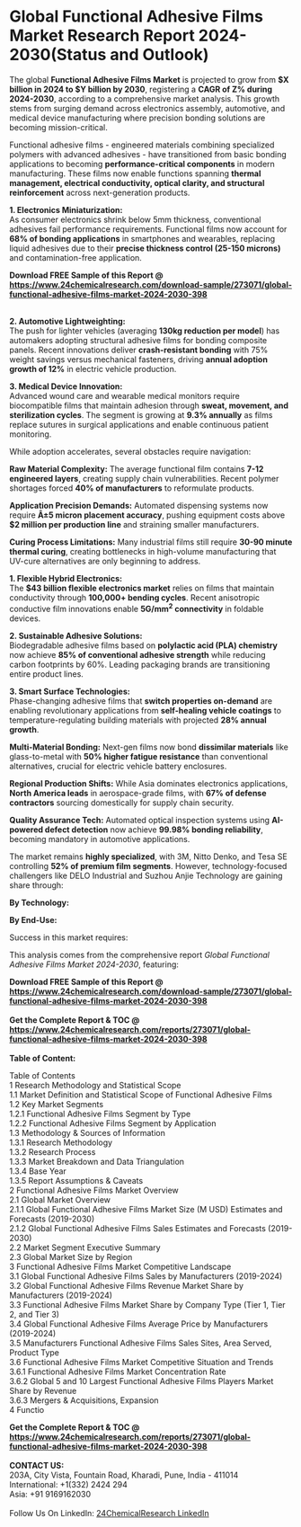 <h1>Global Functional Adhesive Films Market Research Report 2024-2030(Status and Outlook)</h1><p>The global <strong>Functional Adhesive Films Market</strong> is projected to grow from <strong>$X billion in 2024 to $Y billion by 2030</strong>, registering a <strong>CAGR of Z% during 2024-2030</strong>, according to a comprehensive market analysis. This growth stems from surging demand across electronics assembly, automotive, and medical device manufacturing where precision bonding solutions are becoming mission-critical.</p><p>Functional adhesive films - engineered materials combining specialized polymers with advanced adhesives - have transitioned from basic bonding applications to becoming <strong>performance-critical components</strong> in modern manufacturing. These films now enable functions spanning <strong>thermal management, electrical conductivity, optical clarity, and structural reinforcement</strong> across next-generation products.</p><p><strong>1. Electronics Miniaturization:</strong><br>
As consumer electronics shrink below 5mm thickness, conventional adhesives fail performance requirements. Functional films now account for <strong>68% of bonding applications</strong> in smartphones and wearables, replacing liquid adhesives due to their <strong>precise thickness control (25-150 microns)</strong> and contamination-free application.</p><div><b>Download FREE Sample of this Report @ 
            <a href="https://www.24chemicalresearch.com/download-sample/273071/global-functional-adhesive-films-market-2024-2030-398">
            https://www.24chemicalresearch.com/download-sample/273071/global-functional-adhesive-films-market-2024-2030-398</a></b></div><br><p><strong>2. Automotive Lightweighting:</strong><br>
The push for lighter vehicles (averaging <strong>130kg reduction per model</strong>) has automakers adopting structural adhesive films for bonding composite panels. Recent innovations deliver <strong>crash-resistant bonding</strong> with 75% weight savings versus mechanical fasteners, driving <strong>annual adoption growth of 12%</strong> in electric vehicle production.</p><p><strong>3. Medical Device Innovation:</strong><br>
Advanced wound care and wearable medical monitors require biocompatible films that maintain adhesion through <strong>sweat, movement, and sterilization cycles</strong>. The segment is growing at <strong>9.3% annually</strong> as films replace sutures in surgical applications and enable continuous patient monitoring.</p><p>While adoption accelerates, several obstacles require navigation:</p><p><strong>Raw Material Complexity:</strong> The average functional film contains <strong>7-12 engineered layers</strong>, creating supply chain vulnerabilities. Recent polymer shortages forced <strong>40% of manufacturers</strong> to reformulate products.</p><p><strong>Application Precision Demands:</strong> Automated dispensing systems now require <strong>Â±5 micron placement accuracy</strong>, pushing equipment costs above <strong>$2 million per production line</strong> and straining smaller manufacturers.</p><p><strong>Curing Process Limitations:</strong> Many industrial films still require <strong>30-90 minute thermal curing</strong>, creating bottlenecks in high-volume manufacturing that UV-cure alternatives are only beginning to address.</p><p><strong>1. Flexible Hybrid Electronics:</strong><br>
The <strong>$43 billion flexible electronics market</strong> relies on films that maintain conductivity through <strong>100,000+ bending cycles</strong>. Recent anisotropic conductive film innovations enable <strong>5G/mm<sup>2</sup> connectivity</strong> in foldable devices.</p><p><strong>2. Sustainable Adhesive Solutions:</strong><br>
Biodegradable adhesive films based on <strong>polylactic acid (PLA) chemistry</strong> now achieve <strong>85% of conventional adhesive strength</strong> while reducing carbon footprints by 60%. Leading packaging brands are transitioning entire product lines.</p><p><strong>3. Smart Surface Technologies:</strong><br>
Phase-changing adhesive films that <strong>switch properties on-demand</strong> are enabling revolutionary applications from <strong>self-healing vehicle coatings</strong> to temperature-regulating building materials with projected <strong>28% annual growth</strong>.</p><p><strong>Multi-Material Bonding:</strong> Next-gen films now bond <strong>dissimilar materials</strong> like glass-to-metal with <strong>50% higher fatigue resistance</strong> than conventional alternatives, crucial for electric vehicle battery enclosures.</p><p><strong>Regional Production Shifts:</strong> While Asia dominates electronics applications, <strong>North America leads</strong> in aerospace-grade films, with <strong>67% of defense contractors</strong> sourcing domestically for supply chain security.</p><p><strong>Quality Assurance Tech:</strong> Automated optical inspection systems using <strong>AI-powered defect detection</strong> now achieve <strong>99.98% bonding reliability</strong>, becoming mandatory in automotive applications.</p><p>The market remains <strong>highly specialized</strong>, with 3M, Nitto Denko, and Tesa SE controlling <strong>52% of premium film segments</strong>. However, technology-focused challengers like DELO Industrial and Suzhou Anjie Technology are gaining share through:</p><p><strong>By Technology:</strong></p><p><strong>By End-Use:</strong></p><p>Success in this market requires:</p><p>This analysis comes from the comprehensive report <em>Global Functional Adhesive Films Market 2024-2030</em>, featuring:
</p><div><b>Download FREE Sample of this Report @ 
            <a href="https://www.24chemicalresearch.com/download-sample/273071/global-functional-adhesive-films-market-2024-2030-398">
            https://www.24chemicalresearch.com/download-sample/273071/global-functional-adhesive-films-market-2024-2030-398</a></b></div><br><div><b>Get the Complete Report & TOC @ 
            <a href="https://www.24chemicalresearch.com/reports/273071/global-functional-adhesive-films-market-2024-2030-398">
            https://www.24chemicalresearch.com/reports/273071/global-functional-adhesive-films-market-2024-2030-398</a></b></div><br>
            <b>Table of Content:</b><p>Table of Contents<br />
1 Research Methodology and Statistical Scope<br />
1.1 Market Definition and Statistical Scope of Functional Adhesive Films<br />
1.2 Key Market Segments<br />
1.2.1 Functional Adhesive Films Segment by Type<br />
1.2.2 Functional Adhesive Films Segment by Application<br />
1.3 Methodology & Sources of Information<br />
1.3.1 Research Methodology<br />
1.3.2 Research Process<br />
1.3.3 Market Breakdown and Data Triangulation<br />
1.3.4 Base Year<br />
1.3.5 Report Assumptions & Caveats<br />
2 Functional Adhesive Films Market Overview<br />
2.1 Global Market Overview<br />
2.1.1 Global Functional Adhesive Films Market Size (M USD) Estimates and Forecasts (2019-2030)<br />
2.1.2 Global Functional Adhesive Films Sales Estimates and Forecasts (2019-2030)<br />
2.2 Market Segment Executive Summary<br />
2.3 Global Market Size by Region<br />
3 Functional Adhesive Films Market Competitive Landscape<br />
3.1 Global Functional Adhesive Films Sales by Manufacturers (2019-2024)<br />
3.2 Global Functional Adhesive Films Revenue Market Share by Manufacturers (2019-2024)<br />
3.3 Functional Adhesive Films Market Share by Company Type (Tier 1, Tier 2, and Tier 3)<br />
3.4 Global Functional Adhesive Films Average Price by Manufacturers (2019-2024)<br />
3.5 Manufacturers Functional Adhesive Films Sales Sites, Area Served, Product Type<br />
3.6 Functional Adhesive Films Market Competitive Situation and Trends<br />
3.6.1 Functional Adhesive Films Market Concentration Rate<br />
3.6.2 Global 5 and 10 Largest Functional Adhesive Films Players Market Share by Revenue<br />
3.6.3 Mergers & Acquisitions, Expansion<br />
4 Functio</p><div><b>Get the Complete Report & TOC @ 
            <a href="https://www.24chemicalresearch.com/reports/273071/global-functional-adhesive-films-market-2024-2030-398">
            https://www.24chemicalresearch.com/reports/273071/global-functional-adhesive-films-market-2024-2030-398</a></b></div><br><b>CONTACT US:</b><br>
            203A, City Vista, Fountain Road, Kharadi, Pune, India - 411014<br>
            International: +1(332) 2424 294<br>
            Asia: +91 9169162030 <br><br>
            Follow Us On LinkedIn: <a href="https://www.linkedin.com/company/24chemicalresearch/">24ChemicalResearch LinkedIn</a>